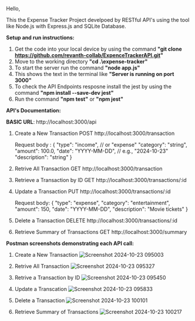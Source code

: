 Hello,

This the Expense Tracker Project develpoed by RESTful API's using the tool like Node.js with Express.js and SQLite Database.

**Setup and run instructions:**

  1. Get the code into your local device by using the command **"git clone https://github.com/revanth-collab/ExpenceTrackerAPI.git"**
  2. Move to the working directory **"cd .\expense-tracker\"**
  3. To start the server run the command **"node app.js"**
  4. This shows the text in the terminal like **"Server is running on port 3000"**
  5. To check the API Endpoints resposne install the jest by using the command **"npm install --save-dev jest"**
  6. Run the command **"npm test"**  or **"npm jest"**

**API's Documentation:**

  **BASIC URL**: http://localhost:3000/api

  1. Create a New Transaction
       POST http://localhost:3000/transaction

       Request body :
         {
          "type": "income", // or "expense"
          "category": "string",
          "amount": 100.0,
          "date": "YYYY-MM-DD", // e.g., "2024-10-23"
          "description": "string"
        }


  2. Retrive All Transaction
       GET http://localhost:3000/transaction


  3. Retrieve a Transaction by ID
       GET http://localhost:3000/transactions/:id


  4. Update a Transaction
       PUT http://localhost:3000/transactions/:id

       Request body:
         {
          "type": "expense",
          "category": "entertainment",
          "amount": 150,
          "date": "YYYY-MM-DD",
          "description": "Movie tickets"
        }

  5. Delete a Transaction
       DELETE http://localhost:3000/transactions/:id

  6. Retrieve Summary of Transactions
       GET http://localhost:3000/summary


**Postman screenshots demonstrating each API call:**

  1. Create a New Transaction
       ![Screenshot 2024-10-23 095003](https://github.com/user-attachments/assets/bc3a6027-22a9-403d-ad14-4ef001829aac)

  2. Retrive All Transaction
       ![Screenshot 2024-10-23 095327](https://github.com/user-attachments/assets/51e8065a-5d04-4434-84df-be11609e681c)

  3. Retrive a Transaction by ID
       ![Screenshot 2024-10-23 095450](https://github.com/user-attachments/assets/3be68f92-d6ca-43e8-869d-d24b14a32346)

  4. Update a Transcation
      ![Screenshot 2024-10-23 095833](https://github.com/user-attachments/assets/6a4bd404-cfe1-4380-b075-c3284ff4e563)

  5. Delete a Transaction
       ![Screenshot 2024-10-23 100101](https://github.com/user-attachments/assets/0b949140-28fe-4ef6-9603-7eced0fe7b98)

  6. Retrieve Summary of Transactions
       ![Screenshot 2024-10-23 100217](https://github.com/user-attachments/assets/d896f284-81fd-4aaa-990d-e31fc10d83a8)




       
     
